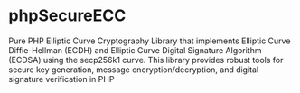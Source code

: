 # phpSecureECC
Pure PHP Elliptic Curve Cryptography Library that implements Elliptic Curve Diffie-Hellman (ECDH) and Elliptic Curve Digital Signature Algorithm (ECDSA) using the secp256k1 curve. This library provides robust tools for secure key generation, message encryption/decryption, and digital signature verification in PHP
